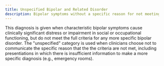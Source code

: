 ```yaml
---
title: Unspecified Bipolar and Related Disorder
description: Bipolar symptoms without a specific reason for not meeting criteria for other bipolar diagnoses.
---
```


This diagnosis is given when characteristic bipolar symptoms cause clinically significant distress or impairment in social or occupational functioning, but do not meet the full criteria for any more specific bipolar disorder. The "unspecified" category is used when clinicians choose not to communicate the specific reason that the the criteria are not met, including presentiations in which there is insufficient information to make a more specific diagnosis (e.g., emergency rooms).